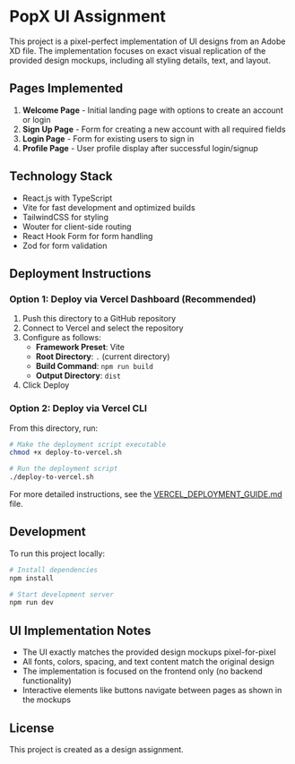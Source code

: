 # PopX UI Assignment

This project is a pixel-perfect implementation of UI designs from an Adobe XD file. The implementation focuses on exact visual replication of the provided design mockups, including all styling details, text, and layout.

## Pages Implemented

1. **Welcome Page** - Initial landing page with options to create an account or login
2. **Sign Up Page** - Form for creating a new account with all required fields
3. **Login Page** - Form for existing users to sign in
4. **Profile Page** - User profile display after successful login/signup

## Technology Stack

- React.js with TypeScript
- Vite for fast development and optimized builds
- TailwindCSS for styling
- Wouter for client-side routing
- React Hook Form for form handling
- Zod for form validation

## Deployment Instructions

### Option 1: Deploy via Vercel Dashboard (Recommended)

1. Push this directory to a GitHub repository
2. Connect to Vercel and select the repository
3. Configure as follows:
   - **Framework Preset**: Vite
   - **Root Directory**: `.` (current directory)
   - **Build Command**: `npm run build`
   - **Output Directory**: `dist`
4. Click Deploy

### Option 2: Deploy via Vercel CLI

From this directory, run:

```bash
# Make the deployment script executable
chmod +x deploy-to-vercel.sh

# Run the deployment script
./deploy-to-vercel.sh
```

For more detailed instructions, see the [VERCEL_DEPLOYMENT_GUIDE.md](./VERCEL_DEPLOYMENT_GUIDE.md) file.

## Development

To run this project locally:

```bash
# Install dependencies
npm install

# Start development server
npm run dev
```

## UI Implementation Notes

- The UI exactly matches the provided design mockups pixel-for-pixel
- All fonts, colors, spacing, and text content match the original design
- The implementation is focused on the frontend only (no backend functionality)
- Interactive elements like buttons navigate between pages as shown in the mockups

## License

This project is created as a design assignment.